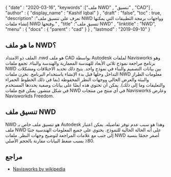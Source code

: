{
  "date" : "2020-03-16",
  "keywords" :["ملف NWD" , "تنسيق" , "CAD"] ,
  "author" : {
    "display_name" : "Kashif Iqbal"
} ,
  "draft" : "false",
  "toc" : true,
  "description" :"تعرف على تنسيق ملف NWD وواجهات برمجة التطبيقات التي يمكنها إنشاء ملفات NWD وفتحها." ,
  "title" :"تنسيق ملف NWD" ,
  "linktitle" : "NWD",
  "menu" : {
    "docs" : {
      "parent" : "cad"
}
} ,
  "lastmod" : "2019-09-10"
}

## ما هو ملف NWD؟

الملف ذو الامتداد .nwd هو ملف CAD بواسطة Autodesk لملفات Navisworks وهو برنامج مراجعة نموذج ثلاثي الأبعاد للهندسة المعمارية والهندسة والبناء. تجمع ملفات NWD بين بيانات التصميم والبناء في نموذج واحد. يتيح ذلك تحديد الاختلافات ومشكلات التداخل وحلها قبل بدء الإنشاء باستخدام البرنامج. تخزن ملفات NWD معلومات الطراز والبيئة والعرض الحالي ووجهات النظر المحفوظة (بما في ذلك الخطوط الحمراء والتعليقات وما إلى ذلك). يمكن أن تحتوي هذه أيضًا على بيانات وصفية يحددها المستخدم في شكل منشور. يمكن فتح ملفات NWD في أي منتج من منتجات Navisworks وعارض Navisworkds Freedom.

## تنسيق ملف NWD

NWD هو تنسيق ملف خاص بـ Autodesk وهذا هو سبب عدم توفر تفاصيله. يمكن اعتبار ملف NWD على أنه الحالة الحالية للنموذج. يحتوي على جميع المعلومات الهندسية جنبًا إلى جنب مع علامات المراجعة لتوضيح وجهات النظر. ملفات NWD أصغر حجمًا بنسبة 80٪ بسبب ضغط البيانات مقارنة بالحجم الأصلي.

## مراجع ##

* [Navisworks by wikipedia](https://en.wikipedia.org/wiki/Navisworks)

